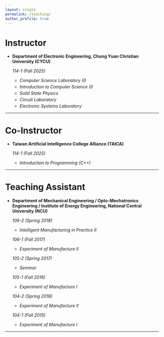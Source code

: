 ```yaml
---
layout: single
permalink: /teaching/
author_profile: true
---
```


# Instructor

- **Department of Electronic Engineering, Chung Yuan Christian University (CYCU)**

  <em>114-1 (Fall 2025)</em>  
  <ul>
    <li><i>Computer Science Laboratory (I)</i></li>
    <li><i>Introduction to Computer Science (I)</i></li>
    <li><i>Solid State Physics</i></li>
    <li><i>Circuit Laboratory</i></li>
    <li><i>Electronic Systems Laboratory</i></li>
  </ul>

<hr class="bold">

# Co-Instructor

- **Taiwan Artificial Intelligence College Alliance (TAICA)**

  <em>114-1 (Fall 2025)</em>  
  <ul>
    <li><i>Introduction to Programming (C++)</i></li>
  </ul>

<hr class="bold">

# Teaching Assistant

- **Department of Mechanical Engineering / Opto-Mechatronics Engineering / Institute of Energy Engineering, National Central University (NCU)**  

  <em>106-2 (Spring 2018)</em>  
  <ul>
    <li><i>Intelligent Manufacturing in Practice II</i></li>
  </ul>
  
  <em>106-1 (Fall 2017)</em>  
  <ul>
    <li><i>Experiment of Manufacture II</i></li>
  </ul>
  
  <em>105-2 (Spring 2017)</em>  
  <ul>
    <li><i>Seminar</i></li>
  </ul>
  
  <em>105-1 (Fall 2016)</em>  
  <ul>
    <li><i>Experiment of Manufacture I</i></li>
  </ul>
  
  <em>104-2 (Spring 2016)</em>  
  <ul>
    <li><i>Experiment of Manufacture II</i></li>
  </ul>
  
  <em>104-1 (Fall 2015)</em>  
  <ul>
    <li><i>Experiment of Manufacture I</i></li>
  </ul>

<hr class="bold">

<style>
ul li {
  margin-bottom: 4px;   /* 控制清單行距 */
}
em {
  display: block;       /* 獨立換行 */
  margin-top: 8px;      /* 與上一段距離 */
  margin-bottom: 2px;   /* 與課程清單距離 */
  font-style: italic;   /* 斜體 */
}
</style>
